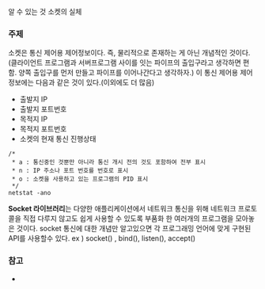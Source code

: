 
알 수 있는 것
소켓의 실체 

### 주제
소켓은 통신 제어용 제어정보이다. 즉, 물리적으로 존재하는 게 아닌 개념적인 것이다.
(클라이언트 프로그램과 서버프로그램 사이를 잇는 파이프의 출입구라고 생각하면 편함. 양쪽 출입구를 먼저 만들고 파이프를 이어나간다고 생각하자.)
이 통신 제어용 제어정보에는 다음과 같은 것이 있다.(이외에도 더 많음)
* 출발지 IP
* 출발지 포트번호
* 목적지 IP
* 목적지 포트번호
* 소켓의 현재 통신 진행상태

```linux
/*
 * a : 통신중인 것뿐만 아니라 통신 개시 전의 것도 포함하여 전부 표시 
 * n : IP 주소나 포트 번호를 번호로 표시
 * o : 소켓을 사용하고 있는 프로그램의 PID 표시
 */
netstat -ano

```




**Socket 라이브러리**는 다양한 애플리케이션에서 네트워크 통신을 위해 네트워크 프로토콜을 직접 다루지 않고도 쉽게 사용할 수 있도록 부품화 한 여러개의 프로그램을 모아놓은 것이다. 
socket 통신에 대한 개념만 알고있으면 각 프로그래밍 언어에 맞게 구현된 API를 사용할수 있다.
ex ) socket() , bind(), listen(), accept() 






### 참고
* 


